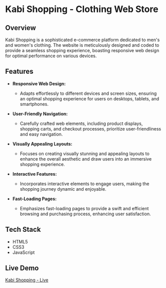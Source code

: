 # Kabi Shopping - Clothing Web Store

## Overview

Kabi Shopping is a sophisticated e-commerce platform dedicated to men's and women's clothing. The website is meticulously designed and coded to provide a seamless shopping experience, boasting responsive web design for optimal performance on various devices.

## Features

- **Responsive Web Design:**
  - Adapts effortlessly to different devices and screen sizes, ensuring an optimal shopping experience for users on desktops, tablets, and smartphones.

- **User-Friendly Navigation:**
  - Carefully crafted web elements, including product displays, shopping carts, and checkout processes, prioritize user-friendliness and easy navigation.

- **Visually Appealing Layouts:**
  - Focuses on creating visually stunning and appealing layouts to enhance the overall aesthetic and draw users into an immersive shopping experience.

- **Interactive Features:**
  - Incorporates interactive elements to engage users, making the shopping journey dynamic and enjoyable.

- **Fast-Loading Pages:**
  - Emphasizes fast-loading pages to provide a swift and efficient browsing and purchasing process, enhancing user satisfaction.
 
## Tech Stack
- HTML5
- CSS3
- JavaScript 

## Live Demo

[Kabi Shopping - Live](https://gobi-j.github.io/clothing-store/)
